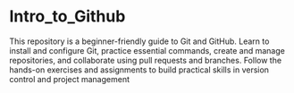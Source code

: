 # Intro_to_Github
This repository is a beginner-friendly guide to Git and GitHub. Learn to install and configure Git, practice essential commands, create and manage repositories, and collaborate using pull requests and branches. Follow the hands-on exercises and assignments to build practical skills in version control and project management

